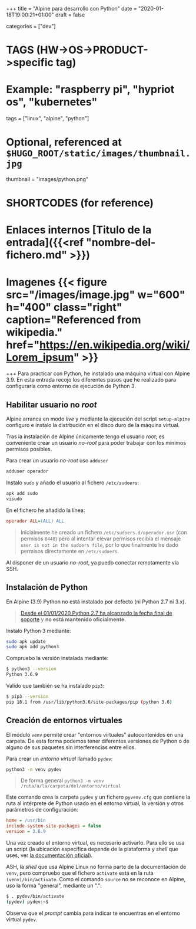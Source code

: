 +++
title = "Alpine para desarrollo con Python"
date = "2020-01-18T19:00:21+01:00"
draft = false

categories = ["dev"]
# TAGS (HW->OS->PRODUCT->specific tag)
# Example: "raspberry pi", "hypriot os", "kubernetes"

tags = ["linux", "alpine", "python"]

# Optional, referenced at `$HUGO_ROOT/static/images/thumbnail.jpg`
thumbnail = "images/python.png"

# SHORTCODES (for reference)

# Enlaces internos [Titulo de la entrada]({{<ref "nombre-del-fichero.md" >}})

# Imagenes {{< figure src="/images/image.jpg" w="600" h="400" class="right" caption="Referenced from wikipedia." href="https://en.wikipedia.org/wiki/Lorem_ipsum" >}}

+++
Para practicar con Python, he instalado una máquina virtual con Alpine 3.9. En esta entrada recojo los diferentes pasos que he realizado para configurarla como entorno de ejecución de Python 3.
<!--more-->
## Habilitar usuario no *root*

Alpine arranca en modo *live* y mediante la ejecución del script `setup-alpine` configuro e instalo la distrbución en el disco duro de la máquina virtual.

Tras la instalación de Alpine únicamente tengo el usuario *root*; es conveniente crear un usuario *no-root* para poder trabajar con los mínimos permisos posibles.

Para crear un usuario *no-root* uso `adduser`

```bash
adduser operador
```

Instalo `sudo` y añado el usuario al fichero `/etc/sudoers`:

```bash
apk add sudo
visudo
```

En el fichero he añadido la línea:

```ini
operador ALL=(ALL) ALL
```

> Inicialmente he creado un fichero `/etc/sudoers.d/operador.usr` (con permisos `0440`) pero al intentar elevar permisos recibía el mensaje `user is not in the sudoers file`, por lo que finalmente he dado permisos directamente en `/etc/sudoers`.

Al disponer de un usuario *no-root*, ya puedo conectar remotamente vía SSH.

## Instalación de Python

En Alpine (3.9) Python no está instalado por defecto (ni Python 2.7 ni 3.x).

> [Desde el 01/01/2020 Python 2.7 ha alcanzado la fecha final de soporte](https://www.python.org/dev/peps/pep-0373/#update) y **no está mantenido oficialmente**.

Instalo Python 3 mediante:

```bash
sudo apk update
sudo apk add python3
```

Compruebo la versión instalada mediante:

```bash
$ python3 --version
Python 3.6.9
```

Valido que también se ha instalado `pip3`:

```bash
$ pip3 --version
pip 18.1 from /usr/lib/python3.6/site-packages/pip (python 3.6)
```

## Creación de entornos virtuales

El módulo `venv` permite crear "entornos virtuales" autocontenidos en una carpeta. De esta forma podemos tener diferentes versiones de Python o de alguno de sus paquetes sin interferencias entre ellos.

Para crear un *entorno virtual* llamado `pydev`:

```bash
python3 -m venv pydev
```

> De forma general `python3 -m venv /ruta/a/la/carpeta/del/entorno/virtual`

Este comando crea la carpeta `pydev` y un fichero `pyvenv.cfg` que contiene la ruta al intérprete de Python usado en el entorno virtual, la versión y otros parámetros de configuración:

```ini
home = /usr/bin
include-system-site-packages = false
version = 3.6.9
```

Una vez creado el entorno virtual, es necesario activarlo. Para ello se usa un script (la ubicación específica depende de la plataforma y *shell* que uses, ver [la documentación oficial](https://docs.python.org/3/library/venv.html)).

ASH, la *shell* que usa Alpine Linux no forma parte de la documentación de `venv`, pero compruebo que el fichero `activate` está en la ruta `(venv)/bin/activate`. Como el comando `source` no se reconoce en Alpine, uso la forma "general", mediante un ".":

```bash
$ . pydev/bin/activate
(pydev) pydev:~$
```

Observa que el *prompt* cambia para indicar te encuentras en el entorno virtual `pydev`.

